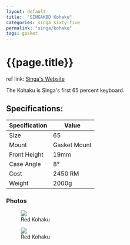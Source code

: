 ```yaml
---
layout: default
title:  "SINGAKBD Kohaku"
categories: singa sixty-five
permalink: "singa/kohaku"
tags: gasket
---
```

# {{page.title}}

ref link: [Singa's Website](https://singakbd.com/products/kohaku)

The Kohaku is Singa's first 65 percent keyboard.

## Specifications:

| Specification | Value |
|---|---|
| Size | 65 |
| Mount | Gasket Mount |
| Front Height | 19mm |
| Case Angle | 8° |
| Cost | 2450 RM |
| Weight | 2000g |


### Photos

<figure>
  <img src="{{ 'assets/images/singakbd/kohaku/red-kohaku.png' | relative_url }}">
  <figcaption>Red Kohaku</figcaption>
</figure>

<figure>
  <img src="{{ 'assets/images/singakbd/kohaku/red-kohaku-bottom.png' | relative_url }}">
  <figcaption>Red Kohaku</figcaption>
</figure>
